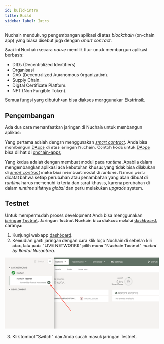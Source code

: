 ```yaml
---
id: build-intro
title: Build
sidebar_label: Intro
---
```


Nuchain mendukung pengembangan aplikasi di atas _blockchain_ (on-chain app) yang biasa disebut juga
dengan _smart contract_.

Saat ini Nuchain secara _native_ memilik fitur untuk membangun aplikasi berbasis:

- DIDs (Decentralized Identifiers)
- Organisasi
- DAO (Decentralized Autonomous Organization).
- Supply Chain.
- Digital Certificate Platform.
- NFT (Non Fungible Token).

Semua fungsi yang dibutuhkan bisa diakses menggunakan [Ekstrinsik](../learn/learn-extrinsic.md).

## Pengembangan

Ada dua cara memanfaatkan jaringan di Nuchain untuk membangun aplikasi:

Yang pertama adalah dengan menggunakan [_smart contract_](../general/glossary.md#kontrak-pintar).
Anda bisa membangun [DApps](../general/glossary.md#dapps) di atas jaringan Nuchain.
Contoh kode untuk [DApps](../general/glossary.md#dapps) bisa dilihat di [onchain-apps](https://github.com/nusantarachain/onchain-apps).

Yang kedua adalah dengan membuat modul pada _runtime_. Apabila dalam mengembangkan aplikasi 
ada kebutuhan khusus yang tidak bisa dilakukan di [_smart contract_](../general/glossary.md#kontrak-pintar)
maka bisa membuat modul di _runtime_. Namun perlu dicatat bahwa setiap perubahan atau penambahan
yang akan dibuat di _runtime_ harus memenuhi kriteria dan sarat khusus, karena perubahan di dalam _runtime_
sifatnya _global_ dan perlu melakukan _upgrade_ system.


## Testnet

Untuk mempermudah proses development Anda bisa menggunakan [jaringan](network.md)
[Testnet](../general/glossary.md#testnet). Jaringan Testnet Nuchain bisa diakses melalui
[dashboard](https://dashboard.nuchain.network), caranya:

1. Kunjungi web app [dashboard](https://dashboard.nuchain.network).
2. Kemudian ganti jaringan dengan cara klik logo Nuchain di sebelah kiri atas, lalu pada "LIVE
   NETWORKS" pilih menu "Nuchain Testnet" _hosted by Rantai Nusantara_.

![How to change Nuchain Testnet](/img/change-network-testnet.png)

3. Klik tombol "Switch" dan Anda sudah masuk jaringan Testnet.
